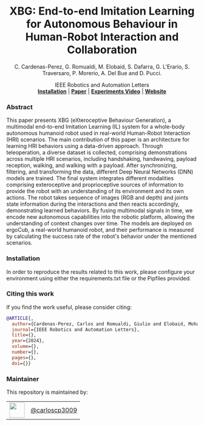 <h1 align="center">
  XBG: End-to-end Imitation Learning for Autonomous Behaviour in Human-Robot Interaction and Collaboration
</h1>


<div align="center">


C. Cardenas-Perez, G. Romualdi, M. Elobaid, S. Dafarra, G. L'Erario, S. Traversaro, P. Morerio, A. Del Bue and D. Pucci. 

</div>


<p>
 <source src="https://github.com/ami-iit/xbg/blob/main/assets/videos/xbg_video.mov">
</p>
 


<div align="center">
  IEEE Robotics and Automation Letters
</div>

<div align="center">
  <a href=""><b>Installation</b></a> |
  <a href=""><b>Paper</b></a> |
  <a href="https://github.com/ami-iit/xbg/raw/main/assets/videos/xbg_video.mov"><b>Experiments Video</b></a> |
  <a href="https://ami-iit.github.io/xbg/"><b>Website</b></a>
</div>

### Abstract

This paper presents XBG (eXteroceptive Behaviour Generation), a multimodal end-to-end Imitation Learning (IL) system for a whole-body autonomous humanoid robot used in real-world Human-Robot Interaction (HRI) scenarios. The main contribution of this paper is an architecture for learning HRI behaviors using a data-driven approach. Through teleoperation, a diverse dataset is collected, comprising demonstrations across multiple HRI scenarios, including handshaking, handwaving, payload reception, walking, and walking with a payload. After synchronizing, filtering, and transforming the data, different Deep Neural Networks (DNN) models are trained. The final system integrates different modalities comprising exteroceptive and proprioceptive sources of information to provide the robot with an understanding of its environment and its own actions. The robot takes sequence of images (RGB and depth) and joints state information during the interactions and then reacts accordingly, demonstrating learned behaviors. By fusing multimodal signals in time, we encode new autonomous capabilities into the robotic platform, allowing the understanding of context changes over time. The models are deployed on ergoCub, a real-world humanoid robot, and their performance is measured by calculating the success rate of the robot's behavior under the mentioned scenarios.

### Installation

In order to reproduce the results related to this work, please configure your environment using either the requirements.txt file or the Pipfiles provided.


### Citing this work

If you find the work useful, please consider citing:

```bibtex
@ARTICLE{,
  author={Cardenas-Perez, Carlos and Romualdi, Giulio and Elobaid, Mohammed and Dafarra, Stefano and L'erario, Giuseppe and Traversaro, Silvio and Morerio, Pietro and Del Bue, Alessio and Pucci, Daniele},
  journal={IEEE Robotics and Automation Letters},
  title={},
  year={2024},
  volume={},
  number={},
  pages={},
  doi={}}
```

### Maintainer

This repository is maintained by:

| |                                                        |
|:---:|:------------------------------------------------------:|
| [<img src="https://avatars.githubusercontent.com/u/44415073?s=400&u=d251a0443d6444920cf640f13e86f549269b25f3&v=4" width="40">](https://github.com/GitHubUserName) | [@carloscp3009](https://github.com/carloscp3009) |
